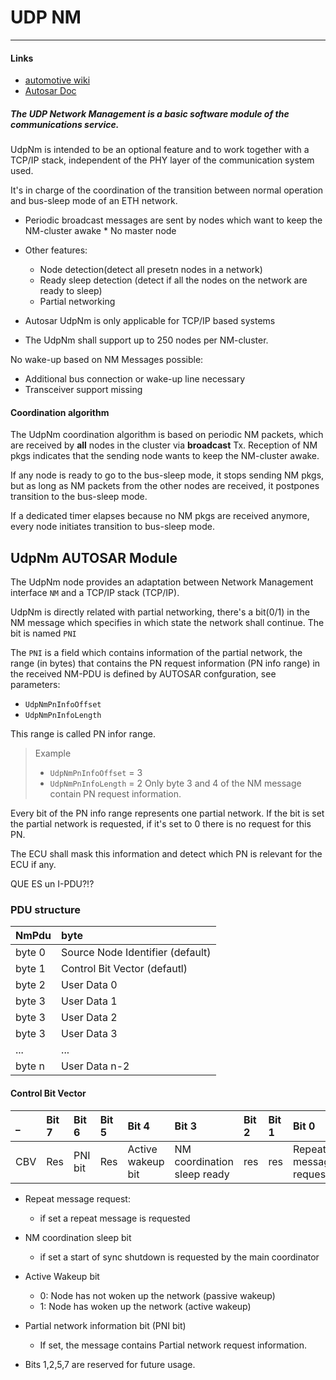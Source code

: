 # UDP NM
- - -
#### Links
* [automotive wiki](https://automotive.wiki/index.php/UDP_Network_Management)
* [Autosar Doc](https://www.autosar.org/fileadmin/files/standards/classic/4-3/software-architecture/communication-stack/standard/AUTOSAR_SWS_UDPNetworkManagement.pdf)

##### The UDP Network Management is a basic software module of the communications service.

UdpNm is intended to be an optional feature and to work together with a TCP/IP
stack, independent of the PHY layer of the communication system used.

It's in charge of the coordination of the transition between normal operation
and bus-sleep mode of an ETH network.
* Periodic broadcast messages are sent by nodes which want to keep the NM-cluster
awake * No master node
* Other features:
  - Node detection(detect all presetn nodes in a network)
  - Ready sleep detection (detect if all the nodes on the network are ready to sleep)
  - Partial networking

* Autosar UdpNm is only applicable  for TCP/IP based systems
* The UdpNm shall support up to 250 nodes per NM-cluster.

No wake-up based on NM Messages possible:
* Additional bus connection or wake-up line necessary
* Transceiver support missing


#### Coordination algorithm

The UdpNm coordination algorithm is based on periodic NM packets, which are received
by **all** nodes in the cluster via **broadcast** Tx.
Reception of NM pkgs indicates that the sending node wants to keep the NM-cluster
awake.

If any node is ready to go to the bus-sleep mode, it stops sending NM pkgs, but
as long as NM packets from the other nodes are received, it postpones transition
to the bus-sleep mode.

If a dedicated timer elapses because no NM pkgs are received anymore, every node
initiates transition to bus-sleep mode.


## UdpNm AUTOSAR Module


The UdpNm node provides an adaptation between Network Management interface `NM`
and a TCP/IP stack (TCP/IP).

UdpNm is directly related with partial networking, there's a bit(0/1) in the NM message
which specifies in which state the network shall continue. The bit is named `PNI`

The `PNI` is a field which contains information of the partial network, the range
(in bytes) that contains the PN request information (PN info range) in the
received NM-PDU is defined by AUTOSAR confguration, see parameters:
- `UdpNmPnInfoOffset`
- `UdpNmPnInfoLength`

This range is called PN infor range.

> Example
> - `UdpNmPnInfoOffset` = 3
> - `UdpNmPnInfoLength` = 2
> Only byte 3 and 4 of the NM message contain PN request information.

Every bit of the PN info range represents one partial network. If the bit is set
the partial network is requested, if it's set to 0 there is no request for this
PN.

The ECU shall mask this information and detect which PN is relevant for the ECU
if any.


QUE ES un I-PDU?!?

### PDU structure
| NmPdu  | byte |
| :----- |  :------ |
| byte 0       | Source Node Identifier (default)       |
| byte 1       | Control Bit Vector (defautl)       |
| byte 2       | User Data 0       |
| byte 3       | User Data 1       |
| byte 3       | User Data 2       |
| byte 3       | User Data 3       |
| ...          | ...               |
| byte n       | User Data n-2       |


#### Control Bit Vector

| _  | Bit 7 |  Bit 6 |  Bit 5 |  Bit 4 |  Bit 3 |  Bit 2 |  Bit 1 |  Bit 0 |
| :-- | :-- | :-- | :-- | :-- | :-- | :-- | :-- | :-- |
| CBV       | Res       | PNI bit | Res | Active wakeup bit | NM coordination sleep ready | res | res | Repeat message request |

* Repeat message request:
  - if set a repeat message is requested
* NM coordination sleep bit
  - if set a start of sync shutdown is requested by the main coordinator
* Active Wakeup bit
  - 0: Node has not woken up the network (passive wakeup)
  - 1: Node has woken up the network (active wakeup)
* Partial network information bit (PNI bit)
  - If set, the message contains Partial network request information.

* Bits 1,2,5,7 are reserved for future usage.
